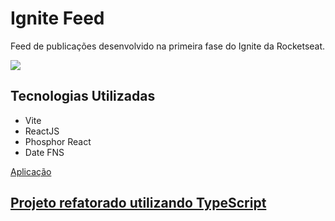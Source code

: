 <div>
<h1>Ignite Feed</h1>
<p>Feed de publicações desenvolvido na primeira fase do Ignite da Rocketseat.</p>
<img src="https://user-images.githubusercontent.com/90631825/236968082-7a79b3dc-69e5-4ac4-bc98-a6e8a38e6a8b.png" />
</div>


<div>
  <h2>Tecnologias Utilizadas</h2>
  <ul>
    <li>Vite</li>
    <li>ReactJS</li>
    <li>Phosphor React</li>
    <li>Date FNS</li>
  </ul>

</div>


<a href="ignite-feed-navy-ten.vercel.app" target="_blank">Aplicação</a>

<div>
<h2><a href="https://github.com/GuilhermeJSales/ignite-feed-with-typescript">Projeto refatorado utilizando TypeScript</a></h2>
</div>



